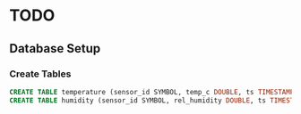 # TODO

## Database Setup

### Create Tables

```sql
CREATE TABLE temperature (sensor_id SYMBOL, temp_c DOUBLE, ts TIMESTAMP);
CREATE TABLE humidity (sensor_id SYMBOL, rel_humidity DOUBLE, ts TIMESTAMP);
```
